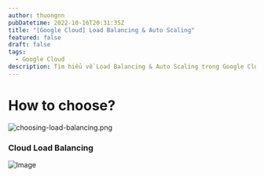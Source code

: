 ```yaml
---
author: thuongnn
pubDatetime: 2022-10-16T20:31:35Z
title: "[Google Cloud] Load Balancing & Auto Scaling"
featured: false
draft: false
tags:
  - Google Cloud
description: Tìm hiểu về Load Balancing & Auto Scaling trong Google Cloud.
---
```


# How to choose?

![choosing-load-balancing.png](https://github.com/user-attachments/assets/82022135-a886-49c0-8a86-b5ce92bf0e78)

### Cloud Load Balancing

![Image](https://github.com/user-attachments/assets/a9d98e96-3ffd-4709-bcbe-86a36f5a4ba2)
